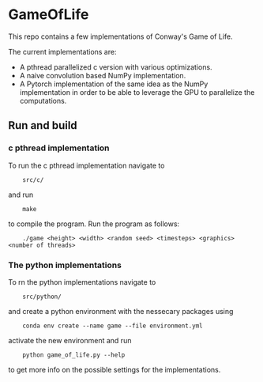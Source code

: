 # GameOfLife
This repo contains a few implementations of Conway's Game of Life.

The current implementations are:
* A pthread parallelized c version with various optimizations.
* A naive convolution based NumPy implementation.
* A Pytorch implementation of the same idea as the NumPy implementation in order to be able to leverage the GPU to parallelize the computations.


## Run and build

### c pthread implementation
To run the c pthread implementation navigate to

        src/c/

and run

        make

to compile the program.
Run the program as follows:

        ./game <height> <width> <random seed> <timesteps> <graphics> <number of threads>

### The python implementations
To rn the python implementations navigate to

        src/python/

and create a python environment with the nessecary packages using

        conda env create --name game --file environment.yml

activate the new environment and run

        python game_of_life.py --help

to get more info on the possible settings for the implementations.